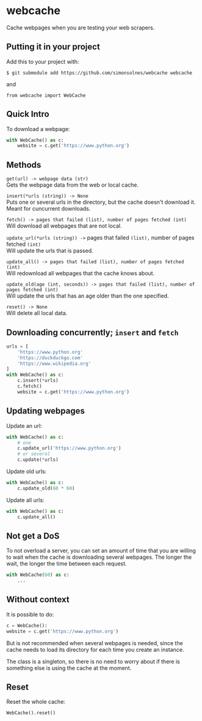 # webcache
Cache webpages when you are testing your web scrapers.

## Putting it in your project
Add this to your project with:

`$ git submodule add https://github.com/simonsolnes/webcache webcache`

and

```python3
from webcache import WebCache
```

## Quick Intro


To download a webpage:
```python
with WebCache() as c:
	website = c.get('https://www.python.org')
```

## Methods

`get(url) -> webpage data (str)`  
Gets the webpage data from the web or local cache.

`insert(*urls (string)) -> None`  
Puts one or several urls in the directory, but the cache doesn't download it. Meant for cuncurrent downloads.

`fetch() -> pages that failed (list), number of pages fetched (int)`  
Will download all webpages that are not local.

`update_url(*urls (string)) ->` pages that failed `(list),` number of pages fetched `(int)`  
Will update the urls that is passed.

`update_all() -> pages that failed (list), number of pages fetched (int)`  
Will redownload all webpages that the cache knows about.

`update_old(age (int, seconds)) -> pages that failed (list), number of pages fetched (int)`  
Will update the urls that has an age older than the one specified.

`reset() -> None`  
Will delete all local data.


## Downloading concurrently; `insert` and `fetch`

```python
urls = [
	'https://www.python.org'
	'https://duckduckgo.com'
	'https://www.wikipedia.org'
]
with WebCache() as c:
	c.insert(*urls)
	c.fetch()
	website = c.get('https://www.python.org')
```

## Updating webpages

Update an url:
```python
with WebCache() as c:
	# one
	c.update_url('https://www.python.org')
	# or several
	c.update(*urls)
```

Update old urls:
```python
with WebCache() as c:
	c.update_old(60 * 60)
```

Update all urls:
```python
with WebCache() as c:
	c.update_all()
```

## Not get a DoS
To not overload a server, you can set an amount of time that you are willing to wait when the cache is downloading several webpages. The longer the wait, the longer the time between each request.

```python
with WebCache(60) as c:
	...
```

## Without context
It is possible to do:
```python
c = WebCache():
website = c.get('https://www.python.org')
```
But is not recommended when several webpages is needed, since the cache needs to load its directory for each time you create an instance.

The class is a singleton, so there is no need to worry about if there is something else is using the cache at the moment.

## Reset
Reset the whole cache:
```python
WebCache().reset()
```
